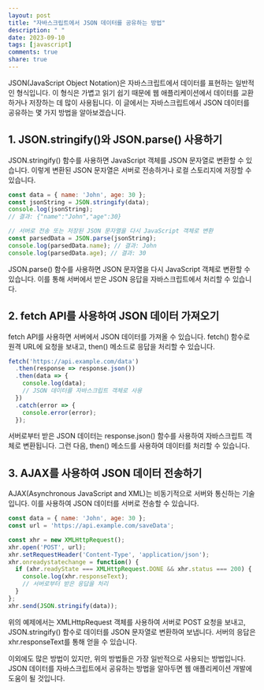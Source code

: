 ```yaml
---
layout: post
title: "자바스크립트에서 JSON 데이터를 공유하는 방법"
description: " "
date: 2023-09-10
tags: [javascript]
comments: true
share: true
---
```


JSON(JavaScript Object Notation)은 자바스크립트에서 데이터를 표현하는 일반적인 형식입니다. 이 형식은 가볍고 읽기 쉽기 때문에 웹 애플리케이션에서 데이터를 교환하거나 저장하는 데 많이 사용됩니다. 이 글에서는 자바스크립트에서 JSON 데이터를 공유하는 몇 가지 방법을 알아보겠습니다.

## 1. JSON.stringify()와 JSON.parse() 사용하기

JSON.stringify() 함수를 사용하면 JavaScript 객체를 JSON 문자열로 변환할 수 있습니다. 이렇게 변환된 JSON 문자열은 서버로 전송하거나 로컬 스토리지에 저장할 수 있습니다.

```javascript
const data = { name: 'John', age: 30 };
const jsonString = JSON.stringify(data);
console.log(jsonString);
// 결과: {"name":"John","age":30}

// 서버로 전송 또는 저장된 JSON 문자열을 다시 JavaScript 객체로 변환
const parsedData = JSON.parse(jsonString);
console.log(parsedData.name); // 결과: John
console.log(parsedData.age); // 결과: 30
```

JSON.parse() 함수를 사용하면 JSON 문자열을 다시 JavaScript 객체로 변환할 수 있습니다. 이를 통해 서버에서 받은 JSON 응답을 자바스크립트에서 처리할 수 있습니다.

## 2. fetch API를 사용하여 JSON 데이터 가져오기

fetch API를 사용하면 서버에서 JSON 데이터를 가져올 수 있습니다. fetch() 함수로 원격 URL에 요청을 보내고, then() 메소드로 응답을 처리할 수 있습니다.

```javascript
fetch('https://api.example.com/data')
  .then(response => response.json())
  .then(data => {
    console.log(data);
    // JSON 데이터를 자바스크립트 객체로 사용
  })
  .catch(error => {
    console.error(error);
  });
```

서버로부터 받은 JSON 데이터는 response.json() 함수를 사용하여 자바스크립트 객체로 변환됩니다. 그런 다음, then() 메소드를 사용하여 데이터를 처리할 수 있습니다.

## 3. AJAX를 사용하여 JSON 데이터 전송하기

AJAX(Asynchronous JavaScript and XML)는 비동기적으로 서버와 통신하는 기술입니다. 이를 사용하여 JSON 데이터를 서버로 전송할 수 있습니다.

```javascript
const data = { name: 'John', age: 30 };
const url = 'https://api.example.com/saveData';

const xhr = new XMLHttpRequest();
xhr.open('POST', url);
xhr.setRequestHeader('Content-Type', 'application/json');
xhr.onreadystatechange = function() {
  if (xhr.readyState === XMLHttpRequest.DONE && xhr.status === 200) {
    console.log(xhr.responseText);
    // 서버로부터 받은 응답을 처리
  }
};
xhr.send(JSON.stringify(data));
```

위의 예제에서는 XMLHttpRequest 객체를 사용하여 서버로 POST 요청을 보내고, JSON.stringify() 함수로 데이터를 JSON 문자열로 변환하여 보냅니다. 서버의 응답은 xhr.responseText를 통해 얻을 수 있습니다.

이외에도 많은 방법이 있지만, 위의 방법들은 가장 일반적으로 사용되는 방법입니다. JSON 데이터를 자바스크립트에서 공유하는 방법을 알아두면 웹 애플리케이션 개발에 도움이 될 것입니다.